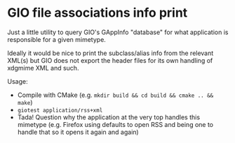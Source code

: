 # GIO file associations info print

Just a little utility to query GIO's GAppInfo "database" for what application is responsible for a given mimetype.

Ideally it would be nice to print the subclass/alias info from the relevant XML(s) but GIO does not export the header files for its own handling of xdgmime XML and such.

Usage:
- Compile with CMake (e.g. `mkdir build && cd build && cmake .. && make`)
- `giotest application/rss+xml`
- Tada! Question why the application at the very top handles this mimetype (e.g. Firefox using defaults to open RSS and being one to handle that so it opens it again and again)
